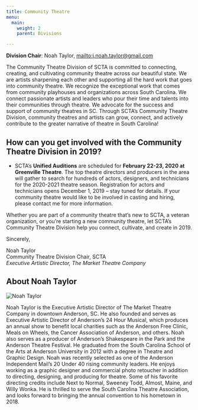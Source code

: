 ```yaml
---
title: Community Theatre
menu:
  main:
    weight: 2
    parent: Divisions

---
```

**Division Chair**: Noah Taylor, <mailto:j.noah.taylor@gmail.com>

The Community Theatre Division of SCTA is committed to connecting, creating, and cultivating community theatre across our beautiful state. We are artists sharpening each other and supporting all the hard work that goes into community theatre. We recognize the exceptional work that comes from community playhouses and organizations across South Carolina. We connect passionate artists and leaders who pour their time and talents into their communities through theatre. We advocate for the success and support of community theatres in SC. Through SCTA’s Community Theatre Division, community theatres and artists can grow, connect, and actively contribute to the greater narrative of theatre in South Carolina!

## How can you get involved with the Community Theatre Division in 2019?

* SCTA’s **Unified Auditions** are scheduled for **February 22-23, 2020 at Greenville Theatre**. The top theatre directors and producers in the area will gather to search for hundreds of actors, designers, and technicians for the 2020-2021 theatre season. Registration for actors and technicians opens December 1, 2019 – stay tuned for details. If your community theatre would like to be involved in casting and hiring, please contact me for more information.

Whether you are part of a community theatre that’s new to SCTA, a veteran organization, or you’re starting a new community theatre, let SCTA’s Community Theatre Division help you connect, cultivate, and create in 2019.

Sincerely,

Noah Taylor\
Community Theatre Division Chair, SCTA\
_Executive Artistic Director, The Market Theatre Company_

## About Noah Taylor

![Noah Taylor](/uploads/noah-taylor-240x300.jpg)

Noah Taylor is the Executive Artistic Director of The Market Theatre Company in downtown Anderson, SC. He also founded and serves as Executive Artistic Director of Anderson’s 24 Hour Musical, which produces an annual show to benefit local charities such as the Anderson Free Clinic, Meals on Wheels, the Cancer Association of Anderson, and others. Noah also serves as a producer of Anderson’s Shakespeare in the Park and the Anderson Theatre Festival. He graduated from the South Carolina School of the Arts at Anderson University in 2012 with a degree in Theatre and Graphic Design. Noah was recently selected as one of the Anderson Independent Mail’s 20 Under 40 rising community leaders. He enjoys working as a graphic designer and commercial photo retoucher in addition to directing, designing, and producing for theatre. Some of his favorite directing credits include Next to Normal, Sweeney Todd, Almost, Maine, and Willy Wonka. He is thrilled to serve the South Carolina Theatre Association, and looks forward to bringing the annual convention to his hometown in 2018.
